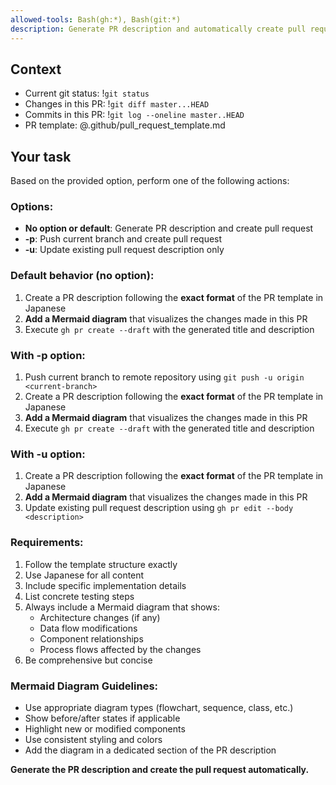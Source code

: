 ```yaml
---
allowed-tools: Bash(gh:*), Bash(git:*)
description: Generate PR description and automatically create pull request on GitHub
---
```


## Context

- Current git status: !`git status`
- Changes in this PR: !`git diff master...HEAD`
- Commits in this PR: !`git log --oneline master..HEAD`
- PR template: @.github/pull_request_template.md

## Your task

Based on the provided option, perform one of the following actions:

### Options:

- **No option or default**: Generate PR description and create pull request
- **-p**: Push current branch and create pull request
- **-u**: Update existing pull request description only

### Default behavior (no option):

1. Create a PR description following the **exact format** of the PR template in Japanese
2. **Add a Mermaid diagram** that visualizes the changes made in this PR
3. Execute `gh pr create --draft` with the generated title and description

### With -p option:

1. Push current branch to remote repository using `git push -u origin <current-branch>`
2. Create a PR description following the **exact format** of the PR template in Japanese
3. **Add a Mermaid diagram** that visualizes the changes made in this PR
4. Execute `gh pr create --draft` with the generated title and description

### With -u option:

1. Create a PR description following the **exact format** of the PR template in Japanese
2. **Add a Mermaid diagram** that visualizes the changes made in this PR
3. Update existing pull request description using `gh pr edit --body <description>`

### Requirements:

1. Follow the template structure exactly
2. Use Japanese for all content
3. Include specific implementation details
4. List concrete testing steps
5. Always include a Mermaid diagram that shows:
   - Architecture changes (if any)
   - Data flow modifications
   - Component relationships
   - Process flows affected by the changes
6. Be comprehensive but concise

### Mermaid Diagram Guidelines:

- Use appropriate diagram types (flowchart, sequence, class, etc.)
- Show before/after states if applicable
- Highlight new or modified components
- Use consistent styling and colors
- Add the diagram in a dedicated section of the PR description

**Generate the PR description and create the pull request automatically.**